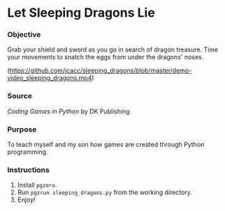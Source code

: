 # Let Sleeping Dragons Lie
 
### Objective
Grab your shield and sword as you go in search of dragon treasure. Time your movements to snatch the eggs from under the dragons' noses.

(https://github.com/jcacc/sleeping_dragons/blob/master/demo-video_sleeping_dragons.mp4)

### Source
*Coding Games in Python* by DK Publishing

### Purpose
To teach myself and my son how games are created through Python programming.

### Instructions

1. Install ```pgzero```.
2. Run ```pgzrun sleeping_dragons.py``` from the working directory.
3. Enjoy!

